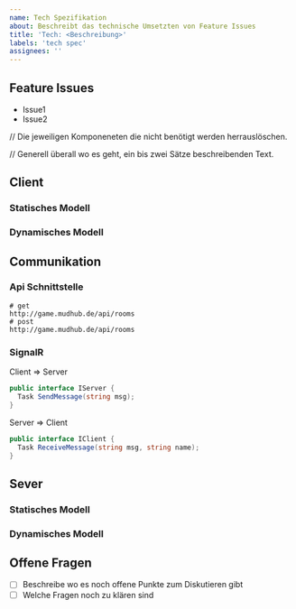 ```yaml
---
name: Tech Spezifikation
about: Beschreibt das technische Umsetzten von Feature Issues
title: 'Tech: <Beschreibung>'
labels: 'tech spec'
assignees: ''
---
```


## Feature Issues
- Issue1
- Issue2

// Die jeweiligen Komponeneten die nicht benötigt werden herrauslöschen.

// Generell überall wo es geht, ein bis zwei Sätze beschreibenden Text.

## Client
### Statisches Modell
### Dynamisches Modell

## Communikation
### Api Schnittstelle

```
# get
http://game.mudhub.de/api/rooms
# post
http://game.mudhub.de/api/rooms
```

### SignalR


Client => Server
```csharp
public interface IServer {
  Task SendMessage(string msg);
}
```


Server => Client
```csharp
public interface IClient {
  Task ReceiveMessage(string msg, string name);  
}
```

## Sever
### Statisches Modell
### Dynamisches Modell

## Offene Fragen
- [ ] Beschreibe wo es noch offene Punkte zum Diskutieren gibt
- [ ] Welche Fragen noch zu klären sind
